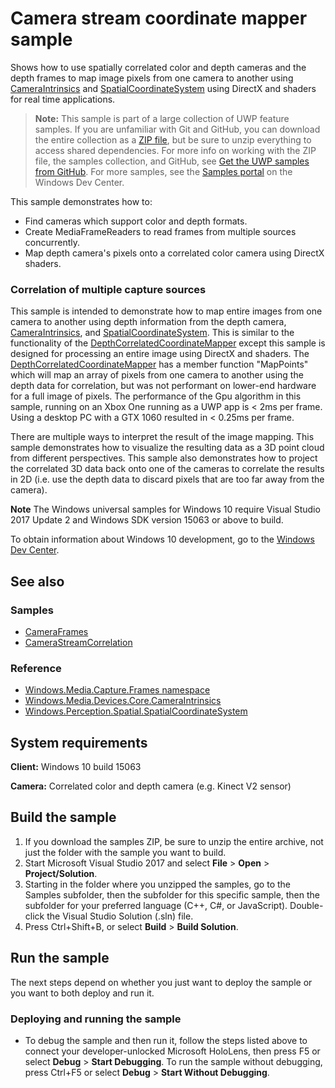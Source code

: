 <!---
  category: AudioVideoAndCamera 
  samplefwlink: http://go.microsoft.com/fwlink/p/?LinkId=870775
--->

# Camera stream coordinate mapper sample

Shows how to use spatially correlated color and depth cameras and the depth frames to map image pixels from one camera to another using [CameraIntrinsics](https://docs.microsoft.com/uwp/api/windows.media.devices.core.cameraintrinsics) and [SpatialCoordinateSystem](https://docs.microsoft.com/uwp/api/windows.perception.spatial.spatialcoordinatesystem) using DirectX and shaders for real time applications.

> **Note:** This sample is part of a large collection of UWP feature samples. 
> If you are unfamiliar with Git and GitHub, you can download the entire collection as a 
> [ZIP file](https://github.com/Microsoft/Windows-universal-samples/archive/master.zip), but be 
> sure to unzip everything to access shared dependencies. For more info on working with the ZIP file, 
> the samples collection, and GitHub, see [Get the UWP samples from GitHub](https://aka.ms/ovu2uq). 
> For more samples, see the [Samples portal](https://aka.ms/winsamples) on the Windows Dev Center. 

This sample demonstrates how to:

- Find cameras which support color and depth formats.
- Create MediaFrameReaders to read frames from multiple sources concurrently.
- Map depth camera's pixels onto a correlated color camera using DirectX shaders.

### Correlation of multiple capture sources

This sample is intended to demonstrate how to map entire images from one camera to another using depth information from the depth camera, [CameraIntrinsics](https://docs.microsoft.com/uwp/api/windows.media.devices.core.cameraintrinsics), and [SpatialCoordinateSystem](https://docs.microsoft.com/uwp/api/windows.perception.spatial.spatialcoordinatesystem). This is similar to the functionality of the [DepthCorrelatedCoordinateMapper](https://docs.microsoft.com/uwp/api/windows.media.devices.core.depthcorrelatedcoordinatemapper) except this sample is designed for processing an entire image using DirectX and shaders. The [DepthCorrelatedCoordinateMapper](https://docs.microsoft.com/uwp/api/windows.media.devices.core.depthcorrelatedcoordinatemapper) has a member function "MapPoints" which will map an array of pixels from one camera to another using the depth data for correlation, but was not performant on lower-end hardware for a full image of pixels. The performance of the Gpu algorithm in this sample, running on an Xbox One running as a UWP app is < 2ms per frame. Using a desktop PC with a GTX 1060 resulted in < 0.25ms per frame.

There are multiple ways to interpret the result of the image mapping. This sample demonstrates how to visualize the resulting data as a 3D point cloud from different perspectives. This sample also demonstrates how to project the correlated 3D data back onto one of the cameras to correlate the results in 2D (i.e. use the depth data to discard pixels that are too far away from the camera). 

**Note** The Windows universal samples for Windows 10 require Visual Studio 2017 Update 2 and Windows SDK version 15063 or above to build.

To obtain information about Windows 10 development, go to the [Windows Dev Center](https://dev.windows.com).

## See also

### Samples

* [CameraFrames](/Samples/CameraFrames)
* [CameraStreamCorrelation](/Samples/CameraStreamCorrelation)

### Reference

* [Windows.Media.Capture.Frames namespace](https://docs.microsoft.com/uwp/api/windows.media.capture.frames)
* [Windows.Media.Devices.Core.CameraIntrinsics](https://docs.microsoft.com/uwp/api/windows.media.devices.core.cameraintrinsics)
* [Windows.Perception.Spatial.SpatialCoordinateSystem](https://docs.microsoft.com/uwp/api/windows.perception.spatial.spatialcoordinatesystem)

## System requirements

**Client:** Windows 10 build 15063

**Camera:** Correlated color and depth camera (e.g. Kinect V2 sensor)

## Build the sample

1. If you download the samples ZIP, be sure to unzip the entire archive, not just the folder with
   the sample you want to build.
2. Start Microsoft Visual Studio 2017 and select **File** \> **Open** \> **Project/Solution**.
3. Starting in the folder where you unzipped the samples, go to the Samples subfolder, then the
   subfolder for this specific sample, then the subfolder for your preferred language (C++, C#, or
   JavaScript). Double-click the Visual Studio Solution (.sln) file.
4. Press Ctrl+Shift+B, or select **Build** \> **Build Solution**.

## Run the sample

The next steps depend on whether you just want to deploy the sample or you want to both deploy and
run it.

### Deploying and running the sample

- To debug the sample and then run it, follow the steps listed above to connect your
  developer-unlocked Microsoft HoloLens, then press F5 or select **Debug** \> **Start Debugging**.
  To run the sample without debugging, press Ctrl+F5 or select **Debug** \> **Start Without Debugging**.
